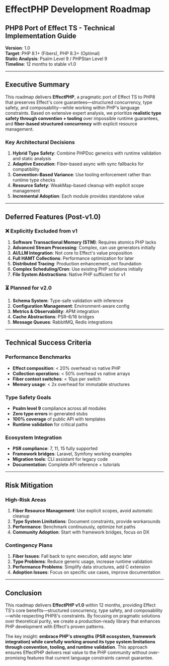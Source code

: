 # EffectPHP Development Roadmap
## PHP8 Port of Effect TS - Technical Implementation Guide

**Version**: 1.0  
**Target**: PHP 8.1+ (Fibers), PHP 8.3+ (Optimal)  
**Static Analysis**: Psalm Level 9 / PHPStan Level 9  
**Timeline**: 12 months to stable v1.0  

---

## Executive Summary

This roadmap delivers **EffectPHP**, a pragmatic port of Effect TS to PHP8 that preserves Effect's core guarantees—structured concurrency, type safety, and composability—while working within PHP's language constraints. Based on extensive expert analysis, we prioritize **realistic type safety through convention + tooling** over impossible runtime guarantees, and **fiber-based structured concurrency** with explicit resource management.

### Key Architectural Decisions

1. **Hybrid Type Safety**: Combine PHPDoc generics with runtime validation and static analysis
2. **Adaptive Execution**: Fiber-based async with sync fallbacks for compatibility
3. **Convention-Based Variance**: Use tooling enforcement rather than runtime type checks
4. **Resource Safety**: WeakMap-based cleanup with explicit scope management
5. **Incremental Adoption**: Each module provides standalone value

---

## Deferred Features (Post-v1.0)

### ❌ Explicitly Excluded from v1
1. **Software Transactional Memory (STM)**: Requires atomics PHP lacks
2. **Advanced Stream Processing**: Complex, can use generators initially
3. **AI/LLM Integration**: Not core to Effect's value proposition
4. **Full HAMT Collections**: Performance optimization for later
5. **Distributed Tracing**: Production enhancement, not foundation
6. **Complex Scheduling/Cron**: Use existing PHP solutions initially
7. **File System Abstractions**: Native PHP sufficient for v1

### ⏳ Planned for v2.0
1. **Schema System**: Type-safe validation with inference
2. **Configuration Management**: Environment-aware config
3. **Metrics & Observability**: APM integration
4. **Cache Abstractions**: PSR-6/16 bridges
5. **Message Queues**: RabbitMQ, Redis integrations

---

## Technical Success Criteria

### Performance Benchmarks
- **Effect composition**: < 20% overhead vs native PHP
- **Collection operations**: < 50% overhead vs native arrays
- **Fiber context switches**: < 10μs per switch
- **Memory usage**: < 2x overhead for immutable structures

### Type Safety Goals
- **Psalm level 9** compliance across all modules
- **Zero type errors** in generated stubs
- **100% coverage** of public API with templates
- **Runtime validation** for critical paths

### Ecosystem Integration
- **PSR compliance**: 7, 11, 15 fully supported
- **Framework bridges**: Laravel, Symfony working examples
- **Migration tools**: CLI assistant for legacy code
- **Documentation**: Complete API reference + tutorials

---

## Risk Mitigation

### High-Risk Areas
1. **Fiber Resource Management**: Use explicit scopes, avoid automatic cleanup
2. **Type System Limitations**: Document constraints, provide workarounds
3. **Performance**: Benchmark continuously, optimize hot paths
4. **Community Adoption**: Start with framework bridges, focus on DX

### Contingency Plans
1. **Fiber Issues**: Fall back to sync execution, add async later
2. **Type Problems**: Reduce generic usage, increase runtime validation
3. **Performance Problems**: Simplify data structures, add C extension
4. **Adoption Issues**: Focus on specific use cases, improve documentation

---

## Conclusion

This roadmap delivers **EffectPHP v1.0** within 12 months, providing Effect TS's core benefits—structured concurrency, type safety, and composability—while respecting PHP8's constraints. By focusing on pragmatic solutions over theoretical purity, we create a production-ready library that enhances PHP development with Effect's proven patterns.

The key insight: **embrace PHP's strengths (PSR ecosystem, framework integration) while carefully working around its type system limitations through convention, tooling, and runtime validation**. This approach ensures EffectPHP delivers real value to the PHP community without over-promising features that current language constraints cannot guarantee.